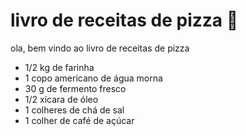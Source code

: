 # livro de receitas de pizza :pizza:

ola, bem vindo ao livro de receitas de pizza

- 1/2 kg de farinha
- 1 copo americano de água morna
- 30 g de fermento fresco
- 1/2 xícara de óleo
- 1 colheres de chá de sal
- 1 colher de café de açúcar
